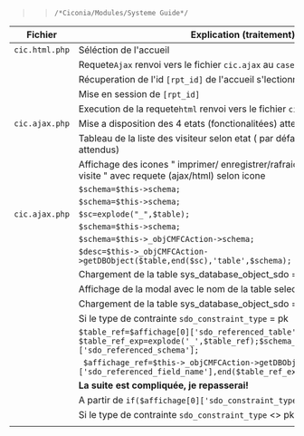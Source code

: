 
   >> ``/*Ciconia/Modules/Systeme Guide*/``
  
| Fichier         | Explication (traitement)                                                                               |
| ----------------| ------------------------------                                                                         |
|`cic.html.php`   | Séléction de l'accueil                                                             |
|                | Requete`Ajax` renvoi vers le fichier `cic.ajax` au `case 'chooseRpt2' :`      |
|                | Récuperation de l'id `[rpt_id]` de l'accueil s'lectionné                                       |
|                | Mise en session de `[rpt_id]`         |
|                | Execution de la requete`html` renvoi vers le fichier `cic.html` au `case 'none' :`       |
| `cic.ajax.php` | Mise a disposition des 4 etats (fonctionalitées) attendu/present/sorti/entré             |
|                | Tableau de la liste des visiteur selon etat ( par défaut : la liste des visiteurs attendus)    |
|                |Affichage des icones " imprimer/ enregistrer/rafraichir/ajouter un avis de visite "  avec requete       (ajax/html) selon icone          |
|                |`$schema=$this->schema; `                                                                               |
|                |`$schema=$this->schema; `                                                                               |
|`cic.ajax.php`|`$sc=explode("_",$table); `                                                                             |
|                |`$schema=$this->schema; `                                                                               |
|                |`$schema=$this->_objCMFCAction->schema;`                                                                |
|                |`$desc=$this->_objCMFCAction->getDBObject($table,end($sc),'table',$schema);   `                         |
|                | Chargement de la table sys_database_object_sdo  = $desc                                                |
|                | Affichage de la modal avec le nom de la table selectionnée                                             |
|                | Chargement de la table sys_database_object_sdo = $Affichage                                            |
|                | Si le type de contrainte `sdo_constraint_type` = pk                                                    |
|                |`$table_ref=$affichage[0]['sdo_referenced_table']; $table_ref_exp=explode('_',$table_ref);$schema_ref=$affichage[0]['sdo_referenced_schema'];`                               |
|                | ` $affichage_ref=$this->_objCMFCAction->getDBObject($affichage[0]['sdo_referenced_field_name'],end($table_ref_exp),'field',$schema_ref);`                                                                                           |
|                |**La suite est compliquée, je repasserai!**    |
|                | A partir de ` if($affichage[0]['sdo_constraint_type']=='fk') `    |
|                | Si le type de contrainte `sdo_constraint_type` <> pk    |
|                |      |

